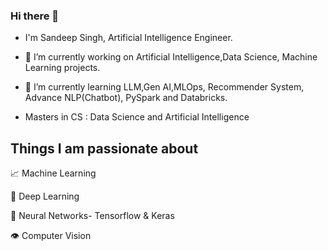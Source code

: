 ### Hi there 👋

- I'm Sandeep Singh, Artificial Intelligence Engineer.
- 🔭 I’m currently working on Artificial Intelligence,Data Science, Machine Learning projects.
- 🌱 I’m currently learning LLM,Gen AI,MLOps, Recommender System, Advance NLP(Chatbot), PySpark and Databricks.


- Masters in CS : Data Science and Artificial Intelligence

## Things I am passionate about

📈 Machine Learning

🤖 Deep Learning

🧠 Neural Networks- Tensorflow & Keras

👁️ Computer Vision


